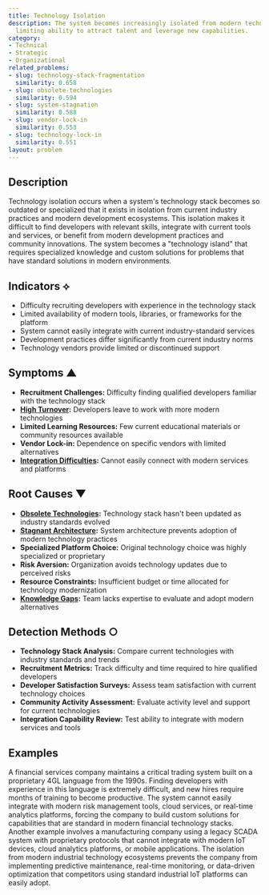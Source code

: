 ```yaml
---
title: Technology Isolation
description: The system becomes increasingly isolated from modern technology stacks,
  limiting ability to attract talent and leverage new capabilities.
category:
- Technical
- Strategic
- Organizational
related_problems:
- slug: technology-stack-fragmentation
  similarity: 0.658
- slug: obsolete-technologies
  similarity: 0.594
- slug: system-stagnation
  similarity: 0.588
- slug: vendor-lock-in
  similarity: 0.553
- slug: technology-lock-in
  similarity: 0.551
layout: problem
---
```


## Description

Technology isolation occurs when a system's technology stack becomes so outdated or specialized that it exists in isolation from current industry practices and modern development ecosystems. This isolation makes it difficult to find developers with relevant skills, integrate with current tools and services, or benefit from modern development practices and community innovations. The system becomes a "technology island" that requires specialized knowledge and custom solutions for problems that have standard solutions in modern environments.

## Indicators ⟡

- Difficulty recruiting developers with experience in the technology stack
- Limited availability of modern tools, libraries, or frameworks for the platform
- System cannot easily integrate with current industry-standard services
- Development practices differ significantly from current industry norms
- Technology vendors provide limited or discontinued support

## Symptoms ▲

- **Recruitment Challenges:** Difficulty finding qualified developers familiar with the technology stack
- **[High Turnover](high-turnover.md):** Developers leave to work with more modern technologies
- **Limited Learning Resources:** Few current educational materials or community resources available
- **Vendor Lock-in:** Dependence on specific vendors with limited alternatives
- **[Integration Difficulties](integration-difficulties.md):** Cannot easily connect with modern services and platforms

## Root Causes ▼

- **[Obsolete Technologies](obsolete-technologies.md):** Technology stack hasn't been updated as industry standards evolved
- **[Stagnant Architecture](stagnant-architecture.md):** System architecture prevents adoption of modern technology practices
- **Specialized Platform Choice:** Original technology choice was highly specialized or proprietary
- **Risk Aversion:** Organization avoids technology updates due to perceived risks
- **Resource Constraints:** Insufficient budget or time allocated for technology modernization
- **[Knowledge Gaps](knowledge-gaps.md):** Team lacks expertise to evaluate and adopt modern alternatives

## Detection Methods ○

- **Technology Stack Analysis:** Compare current technologies with industry standards and trends
- **Recruitment Metrics:** Track difficulty and time required to hire qualified developers
- **Developer Satisfaction Surveys:** Assess team satisfaction with current technology choices
- **Community Activity Assessment:** Evaluate activity level and support for current technologies
- **Integration Capability Review:** Test ability to integrate with modern services and tools

## Examples

A financial services company maintains a critical trading system built on a proprietary 4GL language from the 1990s. Finding developers with experience in this language is extremely difficult, and new hires require months of training to become productive. The system cannot easily integrate with modern risk management tools, cloud services, or real-time analytics platforms, forcing the company to build custom solutions for capabilities that are standard in modern financial technology stacks. Another example involves a manufacturing company using a legacy SCADA system with proprietary protocols that cannot integrate with modern IoT devices, cloud analytics platforms, or mobile applications. The isolation from modern industrial technology ecosystems prevents the company from implementing predictive maintenance, real-time monitoring, or data-driven optimization that competitors using standard industrial IoT platforms can easily adopt.